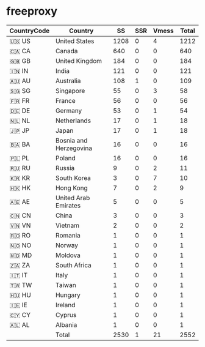 # freeproxy

|CountryCode|Country|SS|SSR|Vmess|Total|
|  ----  | ----  |  ----  | ----  |  ----  | ----  |
|🇺🇸 US|United States|1208|0|4|1212|
|🇨🇦 CA|Canada|640|0|0|640|
|🇬🇧 GB|United Kingdom|184|0|0|184|
|🇮🇳 IN|India|121|0|0|121|
|🇦🇺 AU|Australia|108|1|0|109|
|🇸🇬 SG|Singapore|55|0|3|58|
|🇫🇷 FR|France|56|0|0|56|
|🇩🇪 DE|Germany|53|0|1|54|
|🇳🇱 NL|Netherlands|17|0|1|18|
|🇯🇵 JP|Japan|17|0|1|18|
|🇧🇦 BA|Bosnia and Herzegovina|16|0|0|16|
|🇵🇱 PL|Poland|16|0|0|16|
|🇷🇺 RU|Russia|9|0|2|11|
|🇰🇷 KR|South Korea|3|0|7|10|
|🇭🇰 HK|Hong Kong|7|0|2|9|
|🇦🇪 AE|United Arab Emirates|5|0|0|5|
|🇨🇳 CN|China|3|0|0|3|
|🇻🇳 VN|Vietnam|2|0|0|2|
|🇷🇴 RO|Romania|1|0|0|1|
|🇳🇴 NO|Norway|1|0|0|1|
|🇲🇩 MD|Moldova|1|0|0|1|
|🇿🇦 ZA|South Africa|1|0|0|1|
|🇮🇹 IT|Italy|1|0|0|1|
|🇹🇼 TW|Taiwan|1|0|0|1|
|🇭🇺 HU|Hungary|1|0|0|1|
|🇮🇪 IE|Ireland|1|0|0|1|
|🇨🇾 CY|Cyprus|1|0|0|1|
|🇦🇱 AL|Albania|1|0|0|1|
||Total|2530|1|21|2552|
